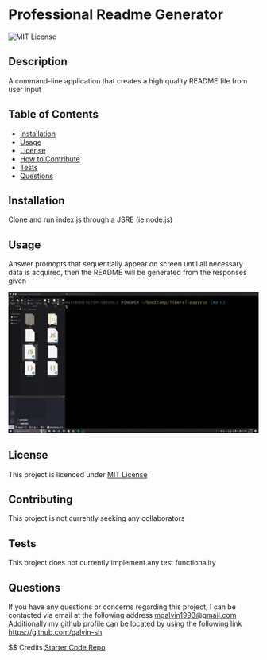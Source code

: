 
# Professional Readme Generator
![MIT License](https://img.shields.io/badge/License-MIT%20License-blue)
## Description
A command-line application that creates a high quality README file from user input

## Table of Contents

- [Installation](#installation)
- [Usage](#usage)
- [License](#license)
- [How to Contribute](#contributing)
- [Tests](#tests)
- [Questions](#questions)

## Installation
Clone and run index.js through a JSRE (ie node.js)

## Usage
Answer promopts that sequentially appear on screen until all necessary data is acquired, then the README will be generated from the responses given

![demo gif](./code-demo.gif)
## License
This project is licenced under [MIT License](https://choosealicense.com/licenses/mit)

## Contributing
This project is not currently seeking any collaborators

## Tests
This project does not currently implement any test functionality

## Questions
If you have any questions or concerns regarding this project, I can be contacted via email at the following address
mgalvin1993@gmail.com
Additionally my github profile can be located by using the following link
https://github.com/galvin-sh

$$ Credits
[Starter Code Repo](https://github.com/coding-boot-camp/potential-enigma)
